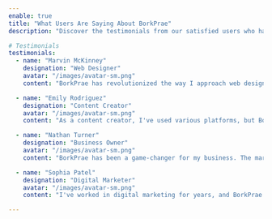 ```yaml
---
enable: true
title: "What Users Are Saying About BorkPrae"
description: "Discover the testimonials from our satisfied users who have experienced BorkPrae firsthand. See what they have to say about their journey with us."

# Testimonials
testimonials:
  - name: "Marvin McKinney"
    designation: "Web Designer"
    avatar: "/images/avatar-sm.png"
    content: "BorkPrae has revolutionized the way I approach web design. It offers an array of tools and features that make the design process efficient and enjoyable. I highly recommend it to fellow designers."

  - name: "Emily Rodriguez"
    designation: "Content Creator"
    avatar: "/images/avatar-sm.png"
    content: "As a content creator, I've used various platforms, but BorkPrae stands out for its user-friendly interface and content management capabilities. It has simplified my workflow and improved collaboration with my team."

  - name: "Nathan Turner"
    designation: "Business Owner"
    avatar: "/images/avatar-sm.png"
    content: "BorkPrae has been a game-changer for my business. The marketing and analytics tools have helped us reach a broader audience and understand our customers better. It's a must-have for any entrepreneur."

  - name: "Sophia Patel"
    designation: "Digital Marketer"
    avatar: "/images/avatar-sm.png"
    content: "I've worked in digital marketing for years, and BorkPrae is my go-to platform. It offers robust SEO tools, social media integration, and excellent analytics. It has helped me achieve outstanding results for my clients."

---
```


